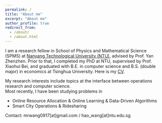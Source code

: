 ```yaml
---
permalink: /
title: "About me"
excerpt: "About me"
author_profile: true
redirect_from: 
  - /about/
  - /about.html
---
```



I am a research fellow in School of Physics and Mathematical Science (SPMS) at [Nanyang Technological University (NTU)](https://www.ntu.edu.sg/), advised by Prof. Yan Zhenzhen. Prior to that, I completed my PhD at NTU, supervised by Prof. Xiaohui Bei, and graduated with B.E. in computer science and B.S. (double major) in economics at Tsinghua University. Here is my [CV](https://AnthonyWang14.github.io/files/HAOW_CV_08302022.pdf).

My research interests include topics at the interface between operations research and computer science.  
Most recently, I have been studying problems in  
* Online Resource Allocation \& Online Learning \& Data-Driven Algorithms  
* Smart City Operations \& Ridesharing



Contact: mrwang0917[at]gmail.com / hao_wang[at]ntu.edu.sg

<!-- Publications 
======
**Wang H**, Yan Z, Bei X. A Non-asymptotic Analysis for Re-solving Heuristic in online matching[J]. Production and
Operations Management, 2022.

**Wang, H.**, Bei, X. (2022). Real-Time Driver-Request Assignment in Ridesourcing. Proceedings of the AAAI
Conference on Artificial Intelligence, 36(4), 3840-3849.

Tu C, Zeng X, **Wang H**, et al. A unified framework for community detection and network representation learning[J].
IEEE Transactions on Knowledge and Data Engineering, 2018, 31(6): 1051-1065.

Work in progress
======
Strategical Waiting in Dynamic Stochastic Matching with Application in Ridesourcing

Fully Online Matching with Stochastic Arrivals and Departures

Re-solving in Online Matching with an Improved Non-asymptotic Analysis

Teaching
======
Time Series Analysis, Teaching Assistant, NTU SPMS, Spring 2021

Probability and Introduction to Statistics, Teaching Assistant, NTU SPMS, Fall 2020

Statistics, Teaching Assistant, NTU SPMS, Spring 2020


News
======
Aug 2022: I was selected as AAAI-2023 PC member.

Aug 2022: I gave a talk "A Non-asymptotic Analysis for Re-solving Heuristic in online matching" in International Conference on Continuous Optimization (ICCOPT), Bethlehem, PA, Aug 2022.

Mar 2022: I gave a talk "Real-Time Driver-Request Assignment in Ridesourcing" in Shanghai Jiaotong University. -->
